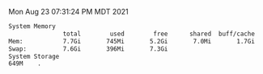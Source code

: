 Mon Aug 23 07:31:24 PM MDT 2021
```bash
System Memory
               total        used        free      shared  buff/cache   available
Mem:           7.7Gi       745Mi       5.2Gi       7.0Mi       1.7Gi       6.6Gi
Swap:          7.6Gi       396Mi       7.3Gi
System Storage
649M	.
```
